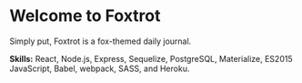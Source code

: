 # Welcome to Foxtrot

Simply put, Foxtrot is a fox-themed daily journal.

**Skills:** React, Node.js, Express, Sequelize, PostgreSQL, Materialize, ES2015 JavaScript, Babel, webpack, SASS, and Heroku.

